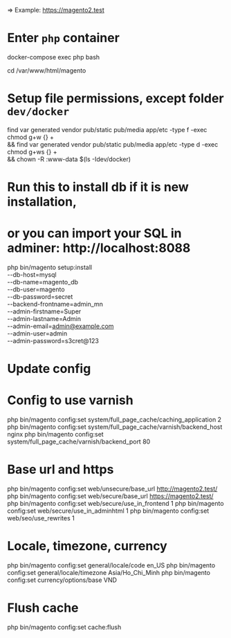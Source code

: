 


=> Example: https://magento2.test

# Enter `php` container
docker-compose exec php bash

cd /var/www/html/magento

# Setup file permissions, except folder `dev/docker`
find var generated vendor pub/static pub/media app/etc -type f -exec chmod g+w {} + \
    && find var generated vendor pub/static pub/media app/etc -type d -exec chmod g+ws {} + \
    && chown -R :www-data $(ls -Idev/docker)

# Run this to install db if it is new installation,
# or you can import your SQL in adminer: http://localhost:8088
php bin/magento setup:install \
    --db-host=mysql \
    --db-name=magento_db \
    --db-user=magento \
    --db-password=secret \
    --backend-frontname=admin_mn \
    --admin-firstname=Super \
    --admin-lastname=Admin \
    --admin-email=admin@example.com \
    --admin-user=admin \
    --admin-password=s3cret@123

# Update config
# Config to use varnish
php bin/magento config:set system/full_page_cache/caching_application 2
php bin/magento config:set system/full_page_cache/varnish/backend_host nginx
php bin/magento config:set system/full_page_cache/varnish/backend_port 80
# Base url and https
php bin/magento config:set web/unsecure/base_url http://magento2.test/
php bin/magento config:set web/secure/base_url https://magento2.test/
php bin/magento config:set web/secure/use_in_frontend 1
php bin/magento config:set web/secure/use_in_adminhtml 1
php bin/magento config:set web/seo/use_rewrites 1
# Locale, timezone, currency
php bin/magento config:set general/locale/code en_US
php bin/magento config:set general/locale/timezone Asia/Ho_Chi_Minh
php bin/magento config:set currency/options/base VND
# Flush cache
php bin/magento config:set cache:flush
```
